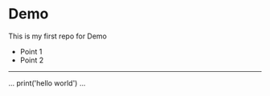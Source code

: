 # Demo
This is my first repo for Demo

- Point 1
- Point 2

___________

...
print('hello world')
...
